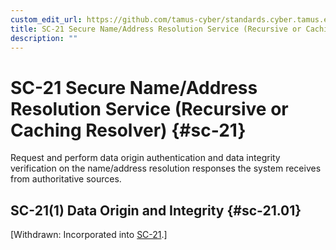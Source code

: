 ```yaml
---
custom_edit_url: https://github.com/tamus-cyber/standards.cyber.tamus.edu/tree/main/content/tamus.edu/TAMUS_profile.xml
title: SC-21 Secure Name/Address Resolution Service (Recursive or Caching Resolver)
description: ""
---
```


# SC-21 Secure Name/Address Resolution Service (Recursive or Caching Resolver) {#sc-21}

Request and perform data origin authentication and data integrity verification on the name/address resolution responses the system receives from authoritative sources.

## SC-21(1) Data Origin and Integrity {#sc-21.01}

[Withdrawn: Incorporated into [SC-21](../sc/sc-21#sc-21).]

